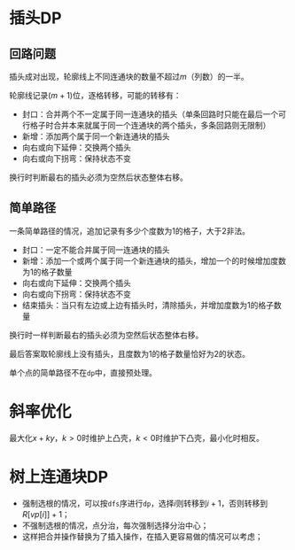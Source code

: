 # 插头DP

## 回路问题

插头成对出现，轮廓线上不同连通块的数量不超过$m$（列数）的一半。

轮廓线记录$(m+1)$位，逐格转移，可能的转移有：

- 封口：合并两个不一定属于同一连通块的插头（单条回路时只能在最后一个可行格子时合并本来就属于同一个连通块的两个插头，多条回路则无限制）
- 新增：添加两个属于同一个新连通块的插头
- 向右或向下延伸：交换两个插头
- 向右或向下拐弯：保持状态不变

换行时判断最右的插头必须为空然后状态整体右移。

## 简单路径

一条简单路径的情况，追加记录有多少个度数为$1$的格子，大于$2$非法。

- 封口：一定不能合并属于同一连通块的插头
- 新增：添加一个或两个属于同一个新连通块的插头，增加一个的时候增加度数为$1$的格子数量
- 向右或向下延伸：交换两个插头
- 向右或向下拐弯：保持状态不变
- 结束插头：当只有左边或上边有插头时，清除插头，并增加度数为$1$的格子数量

换行时一样判断最右的插头必须为空然后状态整体右移。

最后答案取轮廓线上没有插头，且度数为$1$的格子数量恰好为$2$的状态。

单个点的简单路径不在`dp`中，直接预处理。

# 斜率优化

最大化$x+ky$，$k>0$时维护上凸壳，$k<0$时维护下凸壳，最小化时相反。

# 树上连通块DP

- 强制选根的情况，可以按`dfs`序进行`dp`，选择$i$则转移到$i+1$，否则转移到$R[vp[i]]+1$；
- 不强制选根的情况，点分治，每次强制选择分治中心；
- 这样把合并操作替换为了插入操作，在插入更容易做的情况可以考虑；